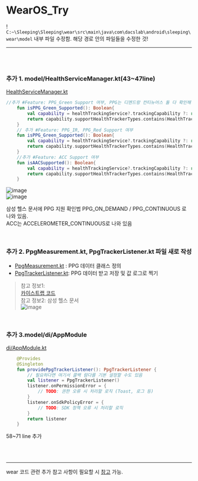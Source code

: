 # WearOS_Try

 ! `C:~\Sleeping\Sleeping\wear\src\main\java\com\dacslab\android\sleeping\wear\model` 내부 파일 수정함. 해당 경로 안의 파일들을 수정한 것!

---
<br> <br>

### 추가 1. model/HealthServiceManager.kt(43~47line)
[HealthServiceManager.kt](https://github.com/pmj-chosim/WearOS_Try/blob/main/wear/model/HealthServiceManager.kt)
  
```kotlin
//추가 #Feature: PPG_Green Support 여부, PPG는 디멘드랑 컨티뉴어스 둘 다 확인해 줘야 함
    fun isPPG_Green_Supported(): Boolean{
        val capability = healthTrackingService?.trackingCapability ?: return false
        return capability.supportHealthTrackerTypes.contains(HealthTrackerType.PPG_CONTINUOUS)
    }
    // 추가 #Feature: PPG_IR, PPG_Red Support 여부
    fun isPPG_Green_Supported(): Boolean{
        val capability = healthTrackingService?.trackingCapability ?: return false
        return capability.supportHealthTrackerTypes.contains(HealthTrackerType.PPG_ON_DEMAND)
    }
    //추가 #Feature: ACC Support 여부
    fun isAACSupported(): Boolean{
        val capability = healthTrackingService?.trackingCapability ?: return false
        return capability.supportHealthTrackerTypes.contains(HealthTrackerType.ACCELEROMETER_CONTINUOUS)
    }
```


 ![image](https://github.com/user-attachments/assets/8c08837c-e521-47e2-9715-59882d5835fd)  
 ![image](https://github.com/user-attachments/assets/ff66aeac-2558-442a-a420-3dad09f47d35)  



삼성 헬스 문서에 PPG 지원 확인법 PPG_ON_DEMAND / PPG_CONTINUOUS 로 나와 있음.  
ACC는 ACCELEROMETER_CONTINUOUS로 나와 있음
  
<br> 

### 추가 2. PpgMeasurement.kt,  PpgTrackerListener.kt 파일 새로 작성
- [PpgMeasurement.kt](https://github.com/pmj-chosim/WearOS_Try/blob/main/wear/model/PpgMeasurement.kt) : PPG 데이터 클래스 정의
- [PpgTrackerListener.kt](https://github.com/pmj-chosim/WearOS_Try/blob/main/wear/model/PpgTrackerListener.kt): PPG 데이터 받고 저장 및 값 로그로 찍기
  
> 참고 정보1:  
> [카이스트랩 코드](https://github.com/Kaist-ICLab/android-tracker/blob/085d74019af84b633a111af4b8d6d5bbcaa61c37/tracker-library/src/main/java/kaist/iclab/tracker/sensor/galaxywatch/PPGSensor.kt#L62)  
> 참고 정보2: 삼성 헬스 문서  
> ![image](https://github.com/user-attachments/assets/e33f5197-5d50-4111-8357-65a53c8bf038)

  
<br>

### 추가 3.model/di/AppModule
[di/AppModule.kt](https://github.com/pmj-chosim/WearOS_Try/blob/main/wear/model/di/AppModule.kt)
```kotlin
    @Provides
    @Singleton
    fun providePpgTrackerListener(): PpgTrackerListener {
        // 필요하다면 여기서 콜백 람다를 기본 설정할 수도 있음
        val listener = PpgTrackerListener()
        listener.onPermissionError = {
            // TODO: 권한 오류 시 처리할 로직 (Toast, 로그 등)
        }
        listener.onSdkPolicyError = {
            // TODO: SDK 정책 오류 시 처리할 로직
        }
        return listener
    }
```
58~71 line 추가

<br>
<br>


--- 

wear 코드 관련 추가 참고 사항이 필요할 시
[참고](https://docs.google.com/document/d/1Pscza2ya4whP6zy3GDtIvgyv-L02UGgF80bUyyWoGGo/edit?usp=sharing) 가능.

